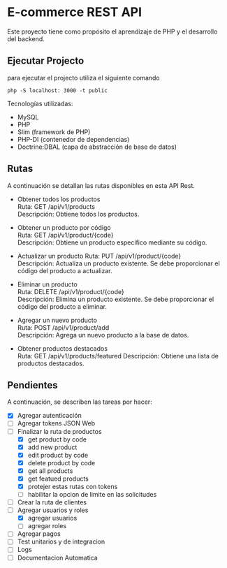 # E-commerce REST API

Este proyecto tiene como propósito el aprendizaje de PHP y el desarrollo del backend.

## Ejecutar Projecto

para ejecutar el projecto utiliza el siguiente comando

```shell
php -S localhost: 3000 -t public
```

Tecnologías utilizadas:

- MySQL
- PHP
- Slim (framework de PHP)
- PHP-DI (contenedor de dependencias)
- Doctrine:DBAL (capa de abstracción de base de datos)

## Rutas

A continuación se detallan las rutas disponibles en esta API Rest.

- Obtener todos los productos  
  Ruta: GET /api/v1/products  
  Descripción: Obtiene todos los productos.

- Obtener un producto por código  
  Ruta: GET /api/v1/product/{code}  
  Descripción: Obtiene un producto específico mediante su código.

- Actualizar un producto
  Ruta: PUT /api/v1/product/{code}  
   Descripción: Actualiza un producto existente.
  Se debe proporcionar el código del producto a actualizar.

- Eliminar un producto  
   Ruta: DELETE /api/v1/product/{code}  
   Descripción: Elimina un producto existente. Se debe proporcionar
  el código del producto a eliminar.

- Agregar un nuevo producto  
  Ruta: POST /api/v1/product/add  
  Descripción: Agrega un nuevo producto a la base de datos.

- Obtener productos destacados  
  Ruta: GET /api/v1/products/featured
  Descripción: Obtiene una lista de productos destacados.

## Pendientes

A continuación, se describen las tareas por hacer:

- [x] Agregar autenticación
- [ ] Agregar tokens JSON Web
- [ ] Finalizar la ruta de productos
  - [x] get product by code
  - [x] add new product
  - [x] edit product by code
  - [x] delete product by code
  - [x] get all products
  - [x] get featued products
  - [x] protejer estas rutas con tokens
  - [ ] habilitar la opcion de limite en las solicitudes
- [ ] Crear la ruta de clientes
- [ ] Agregar usuarios y roles
  - [x] agregar usuarios
  - [ ] agregar roles
- [ ] Agregar pagos
- [ ] Test unitarios y de integracion
- [ ] Logs
- [ ] Documentacion Automatica

